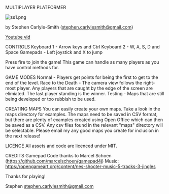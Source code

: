 MULTIPLAYER PLATFORMER

![ss1.png](https://bitbucket.org/repo/ekk78oE/images/400426500-ss1.png)

by Stephen Carlyle-Smith (stephen.carlylesmith@gmail.com)

[Youtube vid](https://www.youtube.com/watch?v=gKTC4e8nbpw)


CONTROLS
Keyboard 1 - Arrow keys and Ctrl
Keyboard 2 - W, A, S, D and Space
Gamepads - Left joystick and X to jump

Press fire to join the game!  This game can handle as many players as you have control methods for.


GAME MODES
Normal - Players get points for being the first to get to the end of the level.
Race to the Death - The camera view follows the right-most player.  Any players that are caught by the edge of the screen are elimiated.  The last player standing is the winner.
Testing - Maps that are still being developed or too rubbish to be used.


CREATING MAPS
You can easily create your own maps.  Take a look in the maps directory for examples.  The maps need to be saved in CSV format, but there are plenty of examples created using Open Office which can then be saved as a CSV.  Any csv files found in the relevant "maps" directory will be selectable.  Please email my any good maps you create for inclusion in the next release!


LICENCE
All assets and code are licenced under MIT.


CREDITS
Gamepad Code thanks to Marcel Schoen (https://github.com/marcelschoen/gamepad4j)
Music: https://opengameart.org/content/nes-shooter-music-5-tracks-3-jingles


Thanks for playing!

Stephen
stephen.carlylesmith@gmail.com